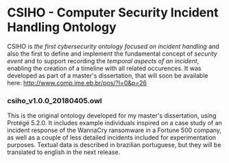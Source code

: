 # CSIHO - Computer Security Incident Handling Ontology

CSIHO is *the first cybersecurity ontology focused on incident handling* and also the first to define and implement the fundamental concept of *security event* and to support recording the *temporal aspects of an incident*, enabling the creation of a timeline with all related occurences.  It was developed as part of a master's dissertation, that will soon be available here: http://www.comp.ime.eb.br/pos/?l=0&p=26


### csiho_v1.0.0_20180405.owl
This is the original ontology developed for my master's dissertation, using Protégé 5.2.0. It includes example individuals inspired on a case study of an incident response of the WannaCry ransomware in a Fortune 500 company, as well as a couple of less detailed incidents included for experimentation purposes. Textual data is described in brazilian portuguese, but they will be translated to english in the next release.


